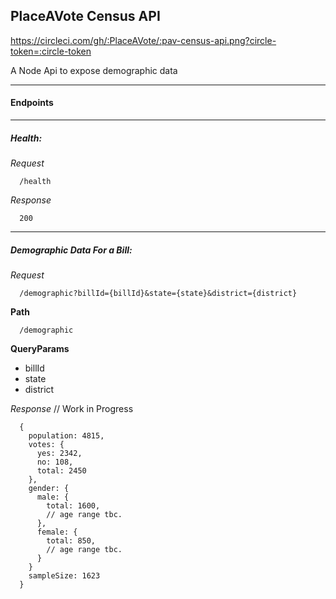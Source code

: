 ## PlaceAVote Census API

https://circleci.com/gh/:PlaceAVote/:pav-census-api.png?circle-token=:circle-token

A Node Api to expose demographic data

---

#### Endpoints

---

##### Health:

_Request_

```
  /health
```

_Response_
```
  200
```

---

##### Demographic Data For a Bill:

_Request_

```
  /demographic?billId={billId}&state={state}&district={district}
```

**Path**

```
  /demographic
```

**QueryParams**

  * billId
  * state
  * district

_Response_
 // Work in Progress
```
  {
    population: 4815,
    votes: {
      yes: 2342,
      no: 108,
      total: 2450
    },
    gender: {
      male: {
        total: 1600,
        // age range tbc.
      },
      female: {
        total: 850,
        // age range tbc.
      }
    }
    sampleSize: 1623
  }
```
